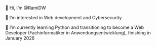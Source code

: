 👋 Hi, I’m @RamiDW

👀 I’m interested in Web development and Cybersecurity 

🌱 I’m currently learning Python and transitioning to become a Web Developer (Fachinformatiker in Anwendungsentwicklung), finishing in January 2026
<!---
RamiDW/RamiDW is a ✨ special ✨ repository because its `README.md` (this file) appears on your GitHub profile.
You can click the Preview link to take a look at your changes.
--->
